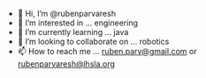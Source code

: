 - 👋 Hi, I’m @rubenparvaresh
- 👀 I’m interested in ... engineering
- 🌱 I’m currently learning ... java
- 💞️ I’m looking to collaborate on ... robotics
- 📫 How to reach me ... ruben.parv@gmail.com or rubenparvaresh@lhsla.org

<!---
rubenparvaresh/rubenparvaresh is a ✨ special ✨ repository because its `README.md` (this file) appears on your GitHub profile.
You can click the Preview link to take a look at your changes.
--->
